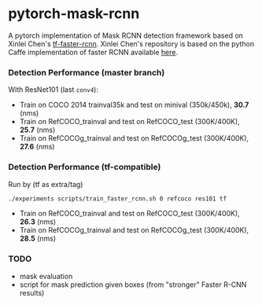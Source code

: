 # pytorch-mask-rcnn
A pytorch implementation of Mask RCNN detection framework based on Xinlei Chen's [tf-faster-rcnn](https://github.com/endernewton/tf-faster-rcnn). Xinlei Chen's repository is based on the python Caffe implementation of faster RCNN available [here](https://github.com/rbgirshick/py-faster-rcnn).

### Detection Performance (master branch)

With ResNet101 (last ``conv4``):
- Train on COCO 2014 trainval35k and test on minival (350k/450k), **30.7** (nms)
- Train on RefCOCO_trainval and test on RefCOCO_test (300K/400K), **25.7** (nms)
- Train on RefCOCOg_trainval and test on RefCOCOg_test (300K/400K), **27.6** (nms)

### Detection Performance (tf-compatible)
Run by (tf as extra/tag)
```bash
./experiments scripts/train_faster_rcnn.sh 0 refcoco res101 tf
```
- Train on RefCOCO_trainval and test on RefCOCO_test (300K/400K), **26.3** (nms)
- Train on RefCOCOg_trainval and test on RefCOCOg_test (300K/400K), **28.5** (nms)

### TODO
- mask evaluation
- script for mask prediction given boxes (from "stronger" Faster R-CNN results)